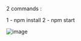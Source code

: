 2 commands :

1 - npm install
2 - npm start


![image](https://github.com/JiteshSoni108/Pradyota/assets/106419507/6e09db42-8796-4686-878e-e50fa28cef7a)

